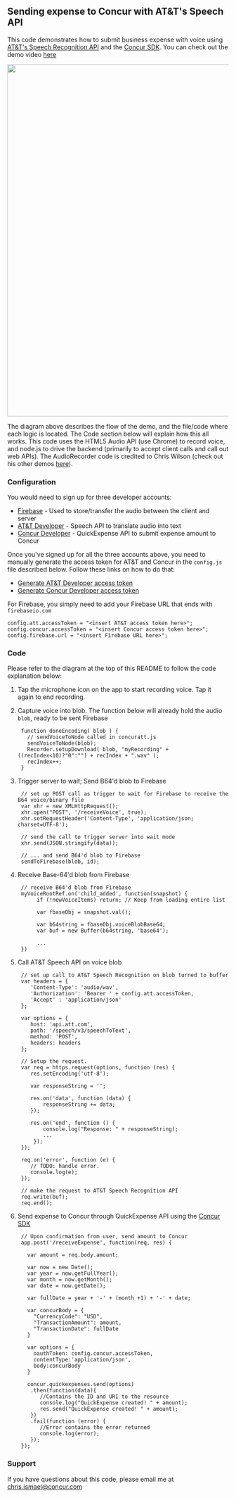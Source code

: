 ## Sending expense to Concur with AT&T's Speech API
This code demonstrates how to submit business expense with voice using [AT&T's Speech Recognition API](http://developer.att.com/apis/speech) and the [Concur SDK](https://github.com/concur/concur-platform-sdk-js).  You can check out the demo video [here](https://www.youtube.com/watch?v=SR7ZqeG38ZM)

<img src="https://jfqcza.bn1301.livefilestore.com/y2pAadkatL5OnCjt3D6gJvJz_-T2YbRGnxNv7gW-TWIxHufH0-PhJm8MpoTto1beuZLmE01iZ-PNNWz7z3JmQCvFBVkh8m2msnskbuXofQppGc/ConcurATTdiagram.PNG?psid=1" width="800px" />

The diagram above describes the flow of the demo, and the file/code where each logic is located.  The Code section below will explain how this all works. This code uses the HTML5 Audio API (use Chrome) to record voice, and node.js to drive the backend (primarily to accept client calls and call out web APIs). The AudioRecorder code is credited to Chris Wilson (check out his other demos [here](http://webaudiodemos.appspot.com/)).

### Configuration
You would need to sign up for three developer accounts:

- [Firebase](https://www.firebase.com/signup/) - Used to store/transfer the audio between the client and server
- [AT&T Developer](https://developer.att.com/developer/flow/apiPlaygroundFlow.do?execution=e1s1) - Speech API to translate audio into text
- [Concur Developer](https://developer.concur.com/register) - QuickExpense API to submit expense amount to Concur

Once you've signed up for all the three accounts above, you need to manually generate the access token for AT&T and Concur in the `config.js` file described below.  Follow these links on how to do that:

- [Generate AT&T Developer access token](http://developer.att.com/apis/speech/docs)
- [Generate Concur Developer access token](https://developer.concur.com/oauth-20/native-flow)

For Firebase, you simply need to add your Firebase URL that ends with `firebaseio.com`

    config.att.accessToken = "<insert AT&T access token here>";
    config.concur.accessToken = "<insert Concur access token here>";
    config.firebase.url = "<insert Firebase URL here>";

### Code
Please refer to the diagram at the top of this README to follow the code explanation below:

1. Tap the microphone icon on the app to start recording voice. Tap it again to end recording.
2. Capture voice into blob.  The function below will already hold the audio `blob`, ready to be sent Firebase
             
        function doneEncoding( blob ) {
	      // sendVoiceToNode called in concuratt.js
	      sendVoiceToNode(blob);
          Recorder.setupDownload( blob, "myRecording" + ((recIndex<10)?"0":"") + recIndex + ".wav" );
          recIndex++;
        }
3. Trigger server to wait; Send B64'd blob to Firebase

        // set up POST call as trigger to wait for Firebase to receive the B64 voice/binary file
	    var xhr = new XMLHttpRequest();
	    xhr.open("POST", '/receiveVoice', true);
	    xhr.setRequestHeader('Content-Type', 'application/json; charset=UTF-8');

	    // send the call to trigger server into wait mode
	    xhr.send(JSON.stringify(data));

	    // ... and send B64'd blob to Firebase
	    sendToFirebase(blob, id);
4. Receive Base-64'd  blob from Firebase

        // receive B64'd blob from Firebase
        myVoiceRootRef.on('child_added', function(snapshot) {
	         if (!newVoiceItems) return; // Keep from loading entire list

	         var fbaseObj = snapshot.val();

	         var b64string = fbaseObj.voiceBlobBase64;
	         var buf = new Buffer(b64string, 'base64');
	         
	         ...
	    })
	    
5. Call AT&T Speech API on voice blob

	    // set up call to AT&T Speech Recognition on blob turned to buffer
	    var headers = {
		   'Content-Type': 'audio/wav',
		   'Authorization': 'Bearer ' + config.att.accessToken,
		   'Accept' : 'application/json'
	    };

	    var options = {
		   host: 'api.att.com',
		   path: '/speech/v3/speechToText',
		   method: 'POST',
		   headers: headers
        };

 	    // Setup the request.
	    var req = https.request(options, function (res) {
		   res.setEncoding('utf-8');

		   var responseString = '';

		   res.on('data', function (data) {
			   responseString += data;
		   });

		   res.on('end', function () {
			   console.log("Response: " + responseString);
			   ...
		    });
		});
		
	    req.on('error', function (e) {
		   // TODO: handle error.
		   console.log(e);
	    });

	    // make the request to AT&T Speech Recognition API
	    req.write(buf);
	    req.end();		
6. Send expense to Concur through QuickExpense API using the [Concur SDK](https://github.com/concur/concur-platform-sdk-js)
       
        // Upon confirmation from user, send amount to Concur
        app.post('/receiveExpense', function(req, res) {

	      var amount = req.body.amount;

          var now = new Date();
          var year = now.getFullYear();
	      var month = now.getMonth();
	      var date = now.getDate();

	      var fullDate = year + '-' + (month +1) + '-' + date;

	      var concurBody = {
		    "CurrencyCode": "USD",
		    "TransactionAmount": amount,
		    "TransactionDate": fullDate
	      }

	      var options = {
		    oauthToken: config.concur.accessToken,
		    contentType:'application/json',
		    body:concurBody
	      }

	      concur.quickexpenses.send(options)
	       .then(function(data){
		      //Contains the ID and URI to the resource
		      console.log("QuickExpense created! " + amount);
		      res.send("QuickExpense created! " + amount);
	       })
	       .fail(function (error) {
		      //Error contains the error returned
		      console.log(error);
	       });
        });

### Support
If you have questions about this code, please email me at chris.ismael@concur.com 
